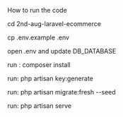 How to run the code

cd 2nd-aug-laravel-ecommerce

cp .env.example .env

open .env and update DB_DATABASE

run : composer install

run: php artisan key:generate

run: php artisan migrate:fresh --seed

run: php artisan serve
